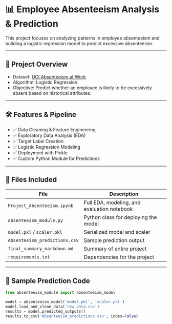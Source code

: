 # 📊 Employee Absenteeism Analysis & Prediction

This project focuses on analyzing patterns in employee absenteeism and building a logistic regression model to predict excessive absenteeism.

---

## 🚀 Project Overview

- Dataset: [UCI Absenteeism at Work](https://archive.ics.uci.edu/ml/datasets/Absenteeism+at+work)
- Algorithm: Logistic Regression
- Objective: Predict whether an employee is likely to be excessively absent based on historical attributes.

---

## 🛠️ Features & Pipeline

- ✅ Data Cleaning & Feature Engineering
- ✅ Exploratory Data Analysis (EDA)
- ✅ Target Label Creation
- ✅ Logistic Regression Modeling
- ✅ Deployment with Pickle
- ✅ Custom Python Module for Predictions

---

## 📁 Files Included

| File | Description |
|------|-------------|
| `Project_Absenteeism.ipynb` | Full EDA, modeling, and evaluation notebook |
| `absenteeism_module.py` | Python class for deploying the model |
| `model.pkl` / `scaler.pkl` | Serialized model and scaler |
| `Absenteeism_predictions.csv` | Sample prediction output |
| `final_summary_markdown.md` | Summary of entire project |
| `requirements.txt` | Dependencies for the project |

---

## 🔮 Sample Prediction Code

```python
from absenteeism_module import absenteeism_model

model = absenteeism_model('model.pkl', 'scaler.pkl')
model.load_and_clean_data('new_data.csv')
results = model.predicted_outputs()
results.to_csv('Absenteeism_predictions.csv', index=False)

